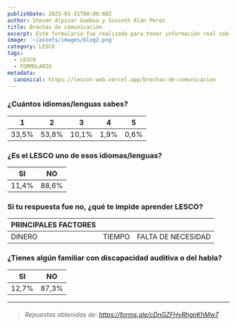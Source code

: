 ```yaml
---
publishDate: 2023-03-31T00:00:00Z
author: Steven Alpízar Gamboa y Susseth Alán Perez
title: Brechas de comunicación
excerpt: Este formulario fue realizado para tener información real sobre la cantidad de personas que hablan LESCO, y tambien añadir los posibles factores por los cuales las personas no hablan LESCO.
image: '~/assets/images/blog2.png'
category: LESCO
tags:
  - LESCO
  - FORMULARIO
metadata:
  canonical: https://lescot-web.vercel.app/brechas-de-comunicacion
---
```


### ¿Cuántos idiomas/lenguas sabes?

| 1     | 2     | 3     | 4    | 5    |
| ----- | ----- | ----- | ---- | ---- |
| 33,5% | 53,8% | 10,1% | 1,9% | 0,6% |

### ¿Es el LESCO uno de esos idiomas/lenguas?

| SI    | NO    |
| ----- | ----- |
| 11,4% | 88,6% |

### Si tu respuesta fue no, ¿qué te impide aprender LESCO?

| PRINCIPALES FACTORES |        |                    |
| -------------------- | ------ | ------------------ |
| DINERO               | TIEMPO | FALTA DE NECESIDAD |

### ¿Tienes algún familiar con discapacidad auditiva o del habla?

| SI    | NO    |
| ----- | ----- |
| 12,7% | 87,3% |

---

> ###### _Repuestas obtenidas de: https://forms.gle/cDnGZFHyRhgnKhMw7_
